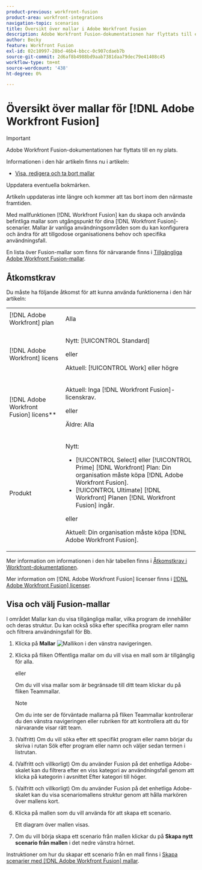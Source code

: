 ```yaml
---
product-previous: workfront-fusion
product-area: workfront-integrations
navigation-topic: scenarios
title: Översikt över mallar i Adobe Workfront Fusion
description: Adobe Workfront Fusion-dokumentationen har flyttats till en ny plats. Den här artikeln har tagits bort, men innehåller en länk till den nya artikeln som innehåller den här funktionen.
author: Becky
feature: Workfront Fusion
exl-id: 02c10997-28bd-46b4-bbcc-0c907cdaeb7b
source-git-commit: 2d6af8b4988bd9aab7381daa79dec79e41408c45
workflow-type: tm+mt
source-wordcount: '438'
ht-degree: 0%

---
```


# Översikt över mallar för [!DNL Adobe Workfront Fusion]

>[!IMPORTANT]
>
>Adobe Workfront Fusion-dokumentationen har flyttats till en ny plats.
>
>Informationen i den här artikeln finns nu i artikeln:
>
>* [Visa, redigera och ta bort mallar](https://experienceleague.adobe.com/docs/workfront-fusion/using/create-and-manage-templates/view-edit-and-delete-fusion-templates.html)
>
>Uppdatera eventuella bokmärken.
>
>Artikeln uppdateras inte längre och kommer att tas bort inom den närmaste framtiden.

Med mallfunktionen [!DNL Workfront Fusion] kan du skapa och använda befintliga mallar som utgångspunkt för dina [!DNL Workfront Fusion]-scenarier. Mallar är vanliga användningsområden som du kan konfigurera och ändra för att tillgodose organisationens behov och specifika användningsfall.

En lista över Fusion-mallar som finns för närvarande finns i [Tillgängliga Adobe Workfront Fusion-mallar](/help/quicksilver/workfront-fusion/scenarios/templates/currently-available-fusion-templates.md).

## Åtkomstkrav

Du måste ha följande åtkomst för att kunna använda funktionerna i den här artikeln:

<table style="table-layout:auto"> 
 <col>  
 <col>  
 <tbody>  
  <tr>  
   <td role="rowheader">[!DNL Adobe Workfront] plan</td>  
   <td> <p>Alla</p> </td>  
  </tr>  
  <tr data-mc-conditions="">  
   <td role="rowheader">[!DNL Adobe Workfront] licens</td>  
   <td> <p>Nytt: [!UICONTROL Standard]</p><p>eller</p><p>Aktuell: [!UICONTROL Work] eller högre</p> </td>  
  </tr>  
  <tr>  
   <td role="rowheader">[!DNL Adobe Workfront Fusion] licens**</td>  
   <td> 
   <p>Aktuell: Inga [!DNL Workfront Fusion]-licenskrav.</p> 
   <p>eller</p> 
   <p>Äldre: Alla </p> 
   </td>  
  </tr>  
  <tr>  
   <td role="rowheader">Produkt</td>  
   <td> 
   <p>Nytt:</p> <ul><li>[!UICONTROL Select] eller [!UICONTROL Prime] [!DNL Workfront] Plan: Din organisation måste köpa [!DNL Adobe Workfront Fusion].</li><li>[!UICONTROL Ultimate] [!DNL Workfront] Planen [!DNL Workfront Fusion] ingår.</li></ul> 
   <p>eller</p> 
   <p>Aktuell: Din organisation måste köpa [!DNL Adobe Workfront Fusion].</p> 
   </td>  
  </tr> 
 </tbody>  
</table>

Mer information om informationen i den här tabellen finns i [Åtkomstkrav i Workfront-dokumentationen](/help/quicksilver/administration-and-setup/add-users/access-levels-and-object-permissions/access-level-requirements-in-documentation.md).

Mer information om [!DNL Adobe Workfront Fusion] licenser finns i [[!DNL Adobe Workfront Fusion] licenser](/help/quicksilver/workfront-fusion/get-started/license-automation-vs-integration.md).

## Visa och välj Fusion-mallar

I området Mallar kan du visa tillgängliga mallar, vilka program de innehåller och deras struktur. Du kan också söka efter specifika program eller namn och filtrera användningsfall för Bb.

1. Klicka på **Mallar** ![Mallikon](assets/fusion-template-icon.png) i den vänstra navigeringen.
1. Klicka på fliken Offentliga mallar om du vill visa en mall som är tillgänglig för alla.

   eller

   Om du vill visa mallar som är begränsade till ditt team klickar du på fliken Teammallar.

   >[!NOTE]
   >
   >Om du inte ser de förväntade mallarna på fliken Teammallar kontrollerar du den vänstra navigeringen eller rubriken för att kontrollera att du för närvarande visar rätt team.
1. (Valfritt) Om du vill söka efter ett specifikt program eller namn börjar du skriva i rutan Sök efter program eller namn och väljer sedan termen i listrutan.
1. (Valfritt och villkorligt) Om du använder Fusion på det enhetliga Adobe-skalet kan du filtrera efter en viss kategori av användningsfall genom att klicka på kategorin i avsnittet Efter kategori till höger.
1. (Valfritt och villkorligt) Om du använder Fusion på det enhetliga Adobe-skalet kan du visa scenariomallens struktur genom att hålla markören över mallens kort.
1. Klicka på mallen som du vill använda för att skapa ett scenario.

   Ett diagram över mallen visas.

1. Om du vill börja skapa ett scenario från mallen klickar du på **Skapa nytt scenario från mallen** i det nedre vänstra hörnet.

Instruktioner om hur du skapar ett scenario från en mall finns i [Skapa scenarier med  [!DNL Adobe Workfront Fusion] mallar](/help/quicksilver/workfront-fusion/scenarios/templates/create-scenarios-with-fusion-templates.md).
